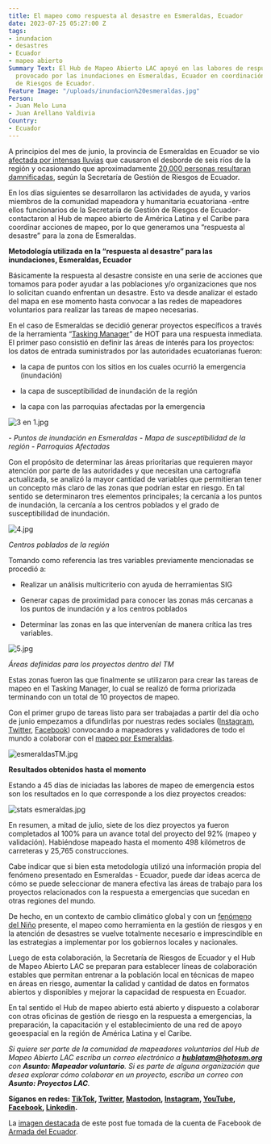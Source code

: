 ```yaml
---
title: El mapeo como respuesta al desastre en Esmeraldas, Ecuador
date: 2023-07-25 05:27:00 Z
tags:
- inundacion
- desastres
- Ecuador
- mapeo abierto
Summary Text: El Hub de Mapeo Abierto LAC apoyó en las labores de respuesta al desastre
  provocado por las inundaciones en Esmeraldas, Ecuador en coordinación con la Secretaria
  de Riesgos de Ecuador.
Feature Image: "/uploads/inundacion%20esmeraldas.jpg"
Person:
- Juan Melo Luna
- Juan Arellano Valdivia
Country:
- Ecuador
---
```


A principios del mes de junio, la provincia de Esmeraldas en Ecuador se vio [afectada por intensas lluvias](https://cnnespanol.cnn.com/2023/06/04/al-menos-1-600-familias-afectadas-por-inundaciones-en-la-provincia-de-esmeraldas-en-ecuador-orix/) que causaron el desborde de seis ríos de la región y ocasionando que aproximadamente [20,000 personas resultaran damnificadas](https://www.ecuavisa.com/noticias/ecuador/inundaciones-esmeraldas-lluvias-cultivos-HA5406797), según la Secretaría de Gestión de Riesgos de Ecuador.

En los días siguientes se desarrollaron las actividades de ayuda, y varios miembros de la comunidad mapeadora y humanitaria ecuatoriana -entre ellos funcionarios de la Secretaría de Gestión de Riesgos de Ecuador- contactaron al Hub de mapeo abierto de América Latina y el Caribe para coordinar acciones de mapeo, por lo que generamos una “respuesta al desastre” para la zona de Esmeraldas.

**Metodología utilizada en la “respuesta al desastre” para las inundaciones, Esmeraldas, Ecuador**

Básicamente la respuesta al desastre consiste en una serie de acciones que tomamos para poder ayudar a las poblaciones y/o organizaciones que nos lo solicitan cuando enfrentan un desastre. Esto va desde analizar el estado del mapa en ese momento hasta convocar a las redes de mapeadores voluntarios para realizar las tareas de mapeo necesarias.

En el caso de Esmeraldas se decidió generar proyectos específicos a través de la herramienta “[Tasking Manager](https://tasks.hotosm.org/)” de HOT para una respuesta inmediata. El primer paso consistió en definir las áreas de interés para los proyectos: los datos de entrada suministrados por las autoridades ecuatorianas fueron:

* la capa de puntos con los sitios en los cuales ocurrió la emergencia (inundación)

* la capa de susceptibilidad de inundación de la región

* la capa con las parroquias afectadas por la emergencia

![3 en 1.jpg](/uploads/3%20en%201.jpg)

*- Puntos de inundación en Esmeraldas - Mapa de susceptibilidad de la región - Parroquias Afectadas*

Con el propósito de determinar las áreas prioritarias que requieren mayor atención por parte de las autoridades y que necesitan una cartografía actualizada, se analizó la mayor cantidad de variables que permitieran tener un concepto más claro de las zonas que podrían estar en riesgo. En tal sentido se determinaron tres elementos principales; la cercanía a los puntos de inundación, la cercanía a los centros poblados y el grado de susceptibilidad de inundación.

![4.jpg](/uploads/4.jpg)

*Centros poblados de la región*

Tomando como referencia las tres variables previamente mencionadas se procedió a:

* Realizar un análisis multicriterio con ayuda de herramientas SIG

* Generar capas de proximidad para conocer las zonas más cercanas a los puntos de inundación y a los centros poblados

* Determinar las zonas en las que intervenían de manera crítica las tres variables.

![5.jpg](/uploads/5.jpg)

*Áreas definidas para los proyectos dentro del TM*

Estas zonas fueron las que finalmente se utilizaron para crear las tareas de mapeo en el Tasking Manager, lo cual se realizó de forma priorizada terminando con un total de 10 proyectos de mapeo.

Con el primer grupo de tareas listo para ser trabajadas a partir del día ocho de junio empezamos a difundirlas por nuestras redes sociales ([Instagram](https://www.instagram.com/p/CtR2Vm-uydP/?img_index=1), [Twitter](https://twitter.com/mapeoabierto_la/status/1667174214518841347), [Facebook](https://www.facebook.com/permalink.php?story_fbid=580064027634034&id=100068913258326)) convocando a mapeadores y validadores de todo el mundo a colaborar con el [mapeo por Esmeraldas](https://tasks.hotosm.org/explore?text=ECUADOR%3A\+FLOODS).

![esmeraldasTM.jpg](/uploads/esmeraldasTM.jpg)

**Resultados obtenidos hasta el momento**

Estando a 45 días de iniciadas las labores de mapeo de emergencia estos son los resultados en lo que corresponde a los diez proyectos creados:

![stats esmeraldas.jpg](/uploads/stats%20esmeraldas.jpg)

En resumen, a mitad de julio, siete de los diez proyectos ya fueron completados al 100% para un avance total del proyecto del 92% (mapeo y validación). Habiéndose mapeado hasta el momento 498 kilómetros de carreteras y 25,765 construcciones.

Cabe indicar que si bien esta metodología utilizó una información propia del fenómeno presentado en Esmeraldas - Ecuador, puede dar ideas acerca de cómo se puede seleccionar de manera efectiva las áreas de trabajo para los proyectos relacionados con la respuesta a emergencias que sucedan en otras regiones del mundo.

De hecho, en un contexto de cambio climático global y con un [fenómeno del Niño](https://es.wikipedia.org/wiki/El_Ni%C3%B1o_(fen%C3%B3meno)) presente, el mapeo como herramienta en la gestión de riesgos y en la atención de desastres se vuelve totalmente necesario e imprescindible en las estrategias a implementar por los gobiernos locales y nacionales.

Luego de esta colaboración, la Secretaría de Riesgos de Ecuador y el Hub de Mapeo Abierto LAC se preparan para establecer líneas de colaboración estables que permitan entrenar a la población local en técnicas de mapeo en áreas en riesgo, aumentar la calidad y cantidad de datos en formatos abiertos y disponibles y mejorar la capacidad de respuesta en Ecuador.

En tal sentido el Hub de mapeo abierto está abierto y dispuesto a colaborar con otras oficinas de gestión de riesgo en la respuesta a emergencias, la preparación, la capacitación y el establecimiento de una red de apoyo geoespacial en la región de América Latina y el Caribe.

*Si quiere ser parte de la comunidad de mapeadores voluntarios del Hub de Mapeo Abierto LAC escriba un correo electrónico a **[hublatam@hotosm.org](mailto:hublatam@hotosm.org)** con **Asunto: Mapeador voluntario**. Si es parte de alguna organización que desea explorar cómo colaborar en un proyecto, escriba un correo con **Asunto: Proyectos LAC**.*

**Síganos en redes: [TikTok](https://www.tiktok.com/@mapeoabierto_la?lang=es), [Twitter](https://twitter.com/mapeoabierto_la), [Mastodon](https://mapstodon.space/@mapeoabierto_la), [Instagram](https://www.instagram.com/mapeoabierto_la/), [YouTube](https://www.youtube.com/channel/UCTH6Z_QODJ4NmmBmubS68VA), [Facebook](https://www.facebook.com/Mapeo-abierto-Am%C3%A9rica-Latina-102804808622456/), [Linkedin](https://www.linkedin.com/showcase/91453300/admin/feed/posts/).**

La [imagen destacada](https://www.facebook.com/photo.php?fbid=626532399522037&set=pb.100064958461371.-2207520000.&type=3) de este post fue tomada de la cuenta de Facebook de [Armada del Ecuador](https://www.facebook.com/armadaecuatoriana).
